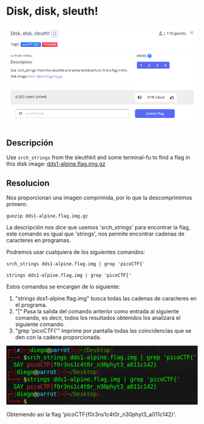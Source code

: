 # Disk, disk, sleuth!
![Descripcion del CTF](img/description.png)

## Descripción
Use `srch_strings` from the sleuthkit and some terminal-fu to find a flag in this disk image: [dds1-alpine.flag.img.gz](https://mercury.picoctf.net/static/4f3df7052b4121aff89af1a3f517afb1/dds1-alpine.flag.img.gz)

## Resolucion
Nos proporcionan una imagen comprimida, por lo que la descomprimimos primero:

```
gunzip dds1-alpine.flag.img.gz
```

La descripción nos dice que usemos 'srch_strings' para encontrar la flag, este comando es igual que 'strings', nos permite encontrar cadenas de caracteres en programas.

Podremos usar cualquiera de los siguientes comandos:

```
srch_strings dds1-alpine.flag.img | grep 'picoCTF{'
```


```
strings dds1-alpine.flag.img | grep 'picoCTF{'
```

Estos comandos se encargan de lo siguiente:
1. "strings dss1-alpine.flag.img" busca todas las cadenas de caracteres en el programa.
2. "|" Pasa la salida del comando anterior como entrada al siguiente comando, es decir, todos los resultados obtenidos los analizará el siguiente comando.
3. "grep 'picoCTF{'" imprime por pantalla todas las coincidencias que se den con la cadena proporcionada.

![Consola](img/console.png)

Obteniendo así la flag 'picoCTF{f0r3ns1c4t0r_n30phyt3_a011c142}'.